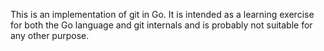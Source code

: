 This is an implementation of git in Go. It is intended as a learning exercise
for both the Go language and git internals and is probably not suitable for any
other purpose.
